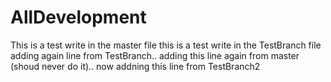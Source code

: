 # AllDevelopment
This is a test write in the master file
this is a test write in the TestBranch file
adding again line from TestBranch.. 
adding this line again from master (shoud never do it)..
now addning this line from TestBranch2

